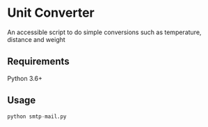 # Unit Converter
An accessible script to do simple conversions such as temperature, distance and weight

## Requirements

Python 3.6+


## Usage

```python
python smtp-mail.py
```
